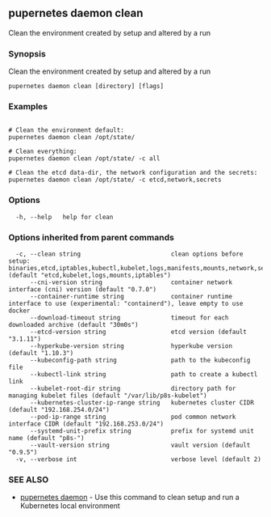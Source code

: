 ## pupernetes daemon clean

Clean the environment created by setup and altered by a run

### Synopsis

Clean the environment created by setup and altered by a run

```
pupernetes daemon clean [directory] [flags]
```

### Examples

```

# Clean the environment default:
pupernetes daemon clean /opt/state/

# Clean everything:
pupernetes daemon clean /opt/state/ -c all

# Clean the etcd data-dir, the network configuration and the secrets:
pupernetes daemon clean /opt/state/ -c etcd,network,secrets

```

### Options

```
  -h, --help   help for clean
```

### Options inherited from parent commands

```
  -c, --clean string                         clean options before setup: binaries,etcd,iptables,kubectl,kubelet,logs,manifests,mounts,network,secrets,systemd,all,none (default "etcd,kubelet,logs,mounts,iptables")
      --cni-version string                   container network interface (cni) version (default "0.7.0")
      --container-runtime string             container runtime interface to use (experimental: "containerd"), leave empty to use docker
      --download-timeout string              timeout for each downloaded archive (default "30m0s")
      --etcd-version string                  etcd version (default "3.1.11")
      --hyperkube-version string             hyperkube version (default "1.10.3")
      --kubeconfig-path string               path to the kubeconfig file
      --kubectl-link string                  path to create a kubectl link
      --kubelet-root-dir string              directory path for managing kubelet files (default "/var/lib/p8s-kubelet")
      --kubernetes-cluster-ip-range string   kubernetes cluster CIDR (default "192.168.254.0/24")
      --pod-ip-range string                  pod common network interface CIDR (default "192.168.253.0/24")
      --systemd-unit-prefix string           prefix for systemd unit name (default "p8s-")
      --vault-version string                 vault version (default "0.9.5")
  -v, --verbose int                          verbose level (default 2)
```

### SEE ALSO

* [pupernetes daemon](pupernetes_daemon.md)	 - Use this command to clean setup and run a Kubernetes local environment

